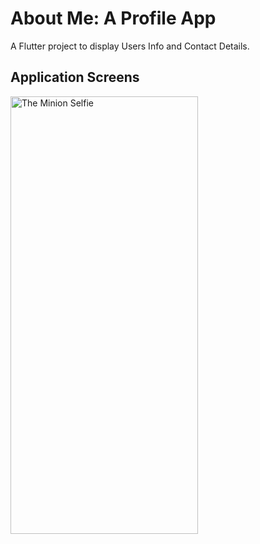 # About Me: A Profile App

A Flutter project to display Users Info and Contact Details.

## Application Screens

<img src="https://github.com/Sanjay0907/About-Me/assets/90062803/36280e7c-5f58-4048-9f2d-5cad21666282" alt="The Minion Selfie" width="300" height="700">
